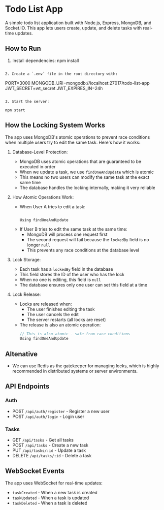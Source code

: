 # Todo List App

A simple todo list application built with Node.js, Express, MongoDB, and Socket.IO. This app lets users create, update, and delete tasks with real-time updates.



## How to Run

1. Install dependencies:
npm install
```

2. Create a `.env` file in the root directory with:
```
PORT=3000
MONGODB_URI=mongodb://localhost:27017/todo-list-app
JWT_SECRET=wt_secret
JWT_EXPIRES_IN=24h
```

3. Start the server:

npm start
```

## How the Locking System Works

The app uses MongoDB's atomic operations to prevent race conditions when multiple users try to edit the same task. Here's how it works:

1. Database-Level Protection:
   - MongoDB uses atomic operations that are guaranteed to be executed in order
   - When we update a task, we use `findOneAndUpdate` which is atomic
   - This means no two users can modify the same task at the exact same time
   - The database handles the locking internally, making it very reliable

2. How Atomic Operations Work:
   - When User A tries to edit a task:
     ```javascript
     
     Using findOneAndUpdate
     ```
   - If User B tries to edit the same task at the same time:
     - MongoDB will process one request first
     - The second request will fail because the `lockedBy` field is no longer `null`
     - This prevents any race conditions at the database level

3. Lock Storage:
   - Each task has a `lockedBy` field in the database
   - This field stores the ID of the user who has the lock
   - When no one is editing, this field is `null`
   - The database ensures only one user can set this field at a time

4. Lock Release:
   - Locks are released when:
     - The user finishes editing the task
     - The user cancels the edit
     - The server restarts (all locks are reset)
   - The release is also an atomic operation:
     ```javascript
     // This is also atomic - safe from race conditions
     Using findOneAndUpdate
     ```


## Altenative

 - We can use Redis as the gatekeeper for managing locks, which is highly recommended in distributed systems or server environments.


## API Endpoints

### Auth
- POST `/api/auth/register` - Register a new user
- POST `/api/auth/login` - Login user

### Tasks
- GET `/api/tasks` - Get all tasks
- POST `/api/tasks` - Create a new task
- PUT `/api/tasks/:id` - Update a task
- DELETE `/api/tasks/:id` - Delete a task

## WebSocket Events

The app uses WebSocket for real-time updates:
- `taskCreated` - When a new task is created
- `taskUpdated` - When a task is updated
- `taskDeleted` - When a task is deleted


